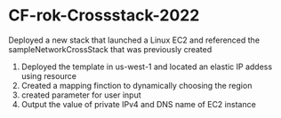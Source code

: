 # CF-rok-Crossstack-2022
Deployed a new stack that launched a Linux EC2 and referenced the sampleNetworkCrossStack that was previously created
1. Deployed the template in us-west-1 and located an elastic IP addess using resource
2. Created a mapping finction to dynamically choosing the region
3. created parameter for user input
4. Output the value of private IPv4 and DNS name of EC2 instance 
